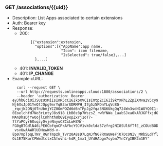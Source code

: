 ### GET /associations/{{uid}}
* Description: List Apps associated to certain extensions
* Auth: Bearer key
* Response:
    * 200: 
      ```
           [{"extension":extension,
             "options":[{"AppName":app name,
                         "Icon": icon filename,
                         "IsSelected": true/false},...]
             },...]
      ```
    * 401: **INVALID_TOKEN**
    * 401: **IP_CHANGE**
* Example cURL:
  ```
    curl --request GET \
    --url http://requests.onlineapps.cloud:1880/associations/2 \
    --header 'authorization: Bearer eyJhbGciOiJSUzUxMiIsInR5cCI6IkpXVCIsImtpZCI6Ii9kYXRhL2ZpZXMva2V5cy9qd3RfcHJpdl9rZXkifQ.eyJzdWIiOiJmaXJzdCIsImlwIjoiMTg4LjEzOC4yMzUuMjE0IiwiaXNzIjoiT25saW5lIEFwcHMiLCJpYXQiOjE1OTY2MzYwOTQsImV4cCI6MTU5NjYzNjY5NH0.jxYLOp5xcW3sIz7EzebwbLwmVOT3V2fOwNtRCAdn33pJ8PqIXXRqWkcHVdaTnV_uwbK6a-Nj6XsJp01YeQfJOpg9mrYqB3arUDRMPH_I7g5z5PDnYLqVd8G-_rqcjk2DNj0TnUbmjYCZ0OmPOZd6d6nTPpJg2fqa3NG6UkgQq724Wn3sdN1WOYQ0I1-0Eoelchfd7No3rLntyJ8s918_LbB0z8p7WszsZ_rwRfNWa_1aabSJxa6kARJGFfxjdGZREO8crf4GadkpSnt64Ny3p_61ZxBlxSrabgxyX2OhEmhDHO3eEXfJOry3NKDgN9uojLbJQn22fmAvKiU-MAnDhsDjYwOojlCnhhth8bG9IyopZxYj1oT7-7lYaPCyr6OuqzyDvjeNnyuCZCxLwHZNr-FG0gBTGdlN46LPE6CbfqoCPkAYkcY9JV1vk0clda57zfrg2NI8SUl6fTfE_zCOUd8OD4lilFHU0EPq8PcVXJd52LVlznCygSRPEq3hYKbLmdaXAf3xR0s-_vsvUwAAWRlUDHewWdd-v-8p07mplpqLTNY_RGnTmpzk_Tvrz0A8sD7LqNJfNG7RXaUWeFjO7Dc0NIv_MRb5LdTfllKEg779-Oi1E75KurCPWmdtclxCAfovhL-hdR_1mx1_UYdHAbgm7sybm7YnCYgIBK2m1EY'
